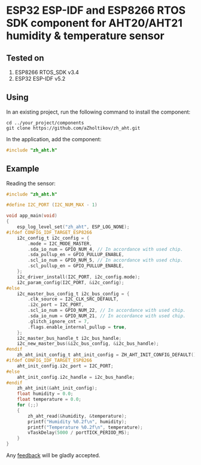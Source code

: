 # ESP32 ESP-IDF and ESP8266 RTOS SDK component for AHT20/AHT21 humidity & temperature sensor

## Tested on

1. ESP8266 RTOS_SDK v3.4
2. ESP32 ESP-IDF v5.2

## Using

In an existing project, run the following command to install the component:

```text
cd ../your_project/components
git clone https://github.com/aZholtikov/zh_aht.git
```

In the application, add the component:

```c
#include "zh_aht.h"
```

## Example

Reading the sensor:

```c
#include "zh_aht.h"

#define I2C_PORT (I2C_NUM_MAX - 1)

void app_main(void)
{
    esp_log_level_set("zh_aht", ESP_LOG_NONE);
#ifdef CONFIG_IDF_TARGET_ESP8266
    i2c_config_t i2c_config = {
        .mode = I2C_MODE_MASTER,
        .sda_io_num = GPIO_NUM_4, // In accordance with used chip.
        .sda_pullup_en = GPIO_PULLUP_ENABLE,
        .scl_io_num = GPIO_NUM_5, // In accordance with used chip.
        .scl_pullup_en = GPIO_PULLUP_ENABLE,
    };
    i2c_driver_install(I2C_PORT, i2c_config.mode);
    i2c_param_config(I2C_PORT, &i2c_config);
#else
    i2c_master_bus_config_t i2c_bus_config = {
        .clk_source = I2C_CLK_SRC_DEFAULT,
        .i2c_port = I2C_PORT,
        .scl_io_num = GPIO_NUM_22, // In accordance with used chip.
        .sda_io_num = GPIO_NUM_21, // In accordance with used chip.
        .glitch_ignore_cnt = 7,
        .flags.enable_internal_pullup = true,
    };
    i2c_master_bus_handle_t i2c_bus_handle;
    i2c_new_master_bus(&i2c_bus_config, &i2c_bus_handle);
#endif
    zh_aht_init_config_t aht_init_config = ZH_AHT_INIT_CONFIG_DEFAULT();
#ifdef CONFIG_IDF_TARGET_ESP8266
    aht_init_config.i2c_port = I2C_PORT;
#else
    aht_init_config.i2c_handle = i2c_bus_handle;
#endif
    zh_aht_init(&aht_init_config);
    float humidity = 0.0;
    float temperature = 0.0;
    for (;;)
    {
        zh_aht_read(&humidity, &temperature);
        printf("Humidity %0.2f\n", humidity);
        printf("Temperature %0.2f\n", temperature);
        vTaskDelay(5000 / portTICK_PERIOD_MS);
    }
}
```

Any [feedback](mailto:github@azholtikov.ru) will be gladly accepted.
